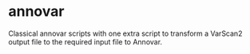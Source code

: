 # annovar
Classical annovar scripts with one extra script to transform a VarScan2 output file to the required input file to Annovar.
